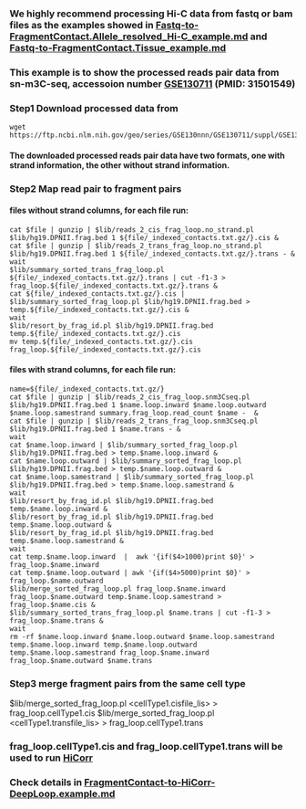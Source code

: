 ### We highly recommend processing Hi-C data from fastq or bam files as the examples showed in [Fastq-to-FragmentContact.Allele_resolved_Hi-C_example.md](https://github.com/shanshan950/prepossessing/blob/master/documents/Fastq-to-FragmentContact.Allele_resolved_Hi-C_example.md) and [Fastq-to-FragmentContact.Tissue_example.md](https://github.com/shanshan950/prepossessing/blob/master/documents/Fastq-to-FragmentContact.Tissue_example.md) 
### This example is to show the processed reads pair data from sn-m3C-seq, accessoion number [GSE130711](https://www.ncbi.nlm.nih.gov/geo/query/acc.cgi?acc=GSE130711) (PMID: 31501549)

### Step1 Download processed data from 
```
wget https://ftp.ncbi.nlm.nih.gov/geo/series/GSE130nnn/GSE130711/suppl/GSE130711_RAW.tar
```
#### The downloaded processed reads pair data have two formats, one with strand information, the other without strand information. 
### Step2 Map read pair to fragment pairs
#### files without strand columns, for each file run:
```
cat $file | gunzip | $lib/reads_2_cis_frag_loop.no_strand.pl $lib/hg19.DPNII.frag.bed 1 ${file/_indexed_contacts.txt.gz/}.cis &
cat $file | gunzip | $lib/reads_2_trans_frag_loop.no_strand.pl $lib/hg19.DPNII.frag.bed 1 ${file/_indexed_contacts.txt.gz/}.trans - &
wait
$lib/summary_sorted_trans_frag_loop.pl ${file/_indexed_contacts.txt.gz/}.trans | cut -f1-3 > frag_loop.${file/_indexed_contacts.txt.gz/}.trans &
cat ${file/_indexed_contacts.txt.gz/}.cis | $lib/summary_sorted_frag_loop.pl $lib/hg19.DPNII.frag.bed > temp.${file/_indexed_contacts.txt.gz/}.cis &
wait
$lib/resort_by_frag_id.pl $lib/hg19.DPNII.frag.bed temp.${file/_indexed_contacts.txt.gz/}.cis
mv temp.${file/_indexed_contacts.txt.gz/}.cis frag_loop.${file/_indexed_contacts.txt.gz/}.cis

```
#### files with strand columns, for each file run:
```
name=${file/_indexed_contacts.txt.gz/}
cat $file | gunzip | $lib/reads_2_cis_frag_loop.snm3Cseq.pl $lib/hg19.DPNII.frag.bed 1 $name.loop.inward $name.loop.outward $name.loop.samestrand summary.frag_loop.read_count $name -  &
cat $file | gunzip | $lib/reads_2_trans_frag_loop.snm3Cseq.pl $lib/hg19.DPNII.frag.bed 1 $name.trans - &
wait
cat $name.loop.inward | $lib/summary_sorted_frag_loop.pl $lib/hg19.DPNII.frag.bed > temp.$name.loop.inward &
cat $name.loop.outward | $lib/summary_sorted_frag_loop.pl $lib/hg19.DPNII.frag.bed > temp.$name.loop.outward &
cat $name.loop.samestrand | $lib/summary_sorted_frag_loop.pl $lib/hg19.DPNII.frag.bed > temp.$name.loop.samestrand &
wait
$lib/resort_by_frag_id.pl $lib/hg19.DPNII.frag.bed temp.$name.loop.inward &
$lib/resort_by_frag_id.pl $lib/hg19.DPNII.frag.bed temp.$name.loop.outward &
$lib/resort_by_frag_id.pl $lib/hg19.DPNII.frag.bed temp.$name.loop.samestrand &
wait
cat temp.$name.loop.inward  |  awk '{if($4>1000)print $0}' > frag_loop.$name.inward
cat temp.$name.loop.outward | awk '{if($4>5000)print $0}' > frag_loop.$name.outward
$lib/merge_sorted_frag_loop.pl frag_loop.$name.inward frag_loop.$name.outward temp.$name.loop.samestrand > frag_loop.$name.cis &
$lib/summary_sorted_trans_frag_loop.pl $name.trans | cut -f1-3 > frag_loop.$name.trans &
wait
rm -rf $name.loop.inward $name.loop.outward $name.loop.samestrand temp.$name.loop.inward temp.$name.loop.outward temp.$name.loop.samestrand frag_loop.$name.inward frag_loop.$name.outward $name.trans
```
### Step3 merge fragment pairs from the same cell type 
$lib/merge_sorted_frag_loop.pl <cellType1.cisfile_lis> > frag_loop.cellType1.cis
$lib/merge_sorted_frag_loop.pl <cellType1.transfile_lis> > frag_loop.cellType1.trans
### frag_loop.cellType1.cis and frag_loop.cellType1.trans will be used to run [HiCorr](https://github.com/JinLabBioinfo/HiCorr)
### Check details in [FragmentContact-to-HiCorr-DeepLoop.example.md](https://github.com/shanshan950/prepossessing/blob/master/documents/FragmentContact-to-HiCorr-DeepLoop.example.md) 

